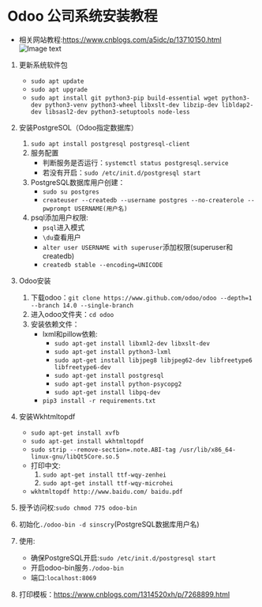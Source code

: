 # Odoo 公司系统安装教程
* 相关网站教程:https://www.cnblogs.com/a5idc/p/13710150.html
![Image text](./bg.jpg)

1. 更新系统软件包
	* `sudo apt update`
	* `sudo apt upgrade`
	* `sudo apt install git python3-pip build-essential wget python3-dev python3-venv python3-wheel libxslt-dev libzip-dev libldap2-dev libsasl2-dev python3-setuptools node-less`

2. 安装PostgreSOL（Odoo指定数据库）
	1. `sudo apt install postgresql postgresql-client`
	2. 服务配置
		* 判断服务是否运行：`systemctl status postgresql.service`
		* 若没有开启：`sudo /etc/init.d/postgresql start`
	3. PostgreSQL数据库用户创建：
		* `sudo su postgres`
		* `createuser --createdb --username postgres --no-createrole --pwprompt USERNAME(用户名)`
	4. psql添加用户权限:
		* `psql`进入模式
		* `\du`查看用户
		* `alter user USERNAME with superuser`添加权限(superuser和createdb)
		* `createdb stable --encoding=UNICODE`
		
3. Odoo安装
	1. 下载odoo：`git clone https://www.github.com/odoo/odoo --depth=1 --branch 14.0 --single-branch`
	2. 进入odoo文件夹：`cd odoo`
	3. 安装依赖文件：
		* lxml和pillow依赖:
			* `sudo apt-get install libxml2-dev libxslt-dev`
			* `sudo apt-get install python3-lxml`
			* `sudo apt-get install libjpeg8 libjpeg62-dev libfreetype6 libfreetype6-dev`
			* `sudo apt-get install postgresql`
			* `sudo apt-get install python-psycopg2`
			* `sudo apt-get install libpq-dev`
		* `pip3 install -r requirements.txt`
		
4. 安装Wkhtmltopdf
	* `sudo apt-get install xvfb`
	* `sudo apt-get install wkhtmltopdf`
	* `sudo strip --remove-section=.note.ABI-tag /usr/lib/x86_64-linux-gnu/libQt5Core.so.5`
	* 打印中文:
		1. `sudo apt-get install ttf-wqy-zenhei`
		2. `sudo apt-get install ttf-wqy-microhei`
	* `wkhtmltopdf http://www.baidu.com/ baidu.pdf`
	
5. 授予访问权:`sudo chmod 775 odoo-bin`

6. 初始化`./odoo-bin -d sinscry`(PostgreSQL数据库用户名)

7. 使用:
	* 确保PostgreSQL开启:`sudo /etc/init.d/postgresql start`
	* 开启odoo-bin服务`./odoo-bin`
	* 端口:`localhost:8069`
	
8. 打印模板：https://www.cnblogs.com/1314520xh/p/7268899.html